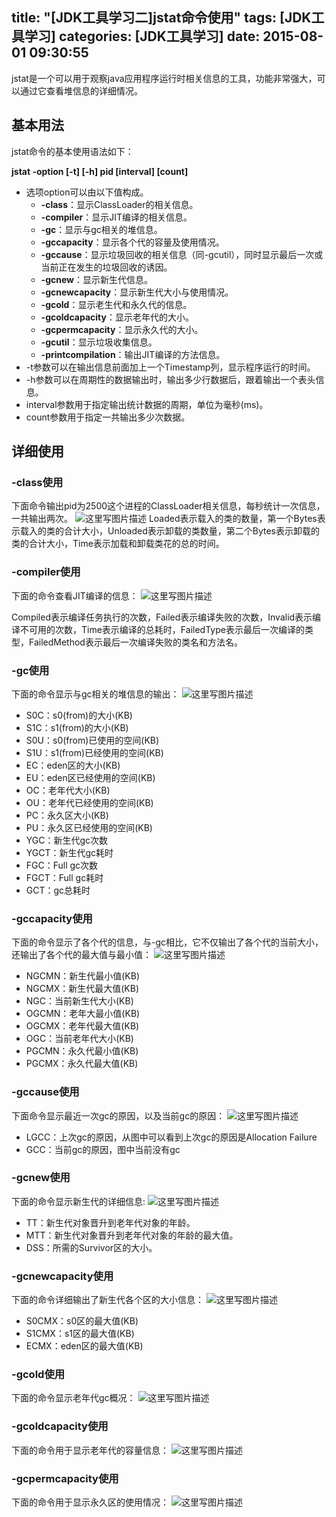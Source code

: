 title: "[JDK工具学习二]jstat命令使用"
tags: [JDK工具学习]
categories: [JDK工具学习]
date: 2015-08-01 09:30:55
---
jstat是一个可以用于观察java应用程序运行时相关信息的工具，功能非常强大，可以通过它查看堆信息的详细情况。 

## 基本用法
jstat命令的基本使用语法如下：
<!--more-->
**jstat -option [-t] [-h] pid [interval] [count]**

 * 选项option可以由以下值构成。
     * **-class**：显示ClassLoader的相关信息。
     * **-compiler**：显示JIT编译的相关信息。
     * **-gc**：显示与gc相关的堆信息。
     * **-gccapacity**：显示各个代的容量及使用情况。
     *  **-gccause**：显示垃圾回收的相关信息（同-gcutil），同时显示最后一次或当前正在发生的垃圾回收的诱因。
     *  **-gcnew**：显示新生代信息。
     *  **-gcnewcapacity**：显示新生代大小与使用情况。
     *  **-gcold**：显示老生代和永久代的信息。
     *  **-gcoldcapacity**：显示老年代的大小。
     *  **-gcpermcapacity**：显示永久代的大小。
     *  **-gcutil**：显示垃圾收集信息。
     *  **-printcompilation**：输出JIT编译的方法信息。  
 * -t参数可以在输出信息前面加上一个Timestamp列，显示程序运行的时间。
 * -h参数可以在周期性的数据输出时，输出多少行数据后，跟着输出一个表头信息。
 * interval参数用于指定输出统计数据的周期，单位为毫秒(ms)。
 * count参数用于指定一共输出多少次数据。

## 详细使用
### -class使用
下面命令输出pid为2500这个进程的ClassLoader相关信息，每秒统计一次信息，一共输出两次。
![这里写图片描述](http://img.blog.csdn.net/20150602003709009)
Loaded表示载入的类的数量，第一个Bytes表示载入的类的合计大小，Unloaded表示卸载的类数量，第二个Bytes表示卸载的类的合计大小，Time表示加载和卸载类花的总的时间。

### -compiler使用
下面的命令查看JIT编译的信息：
![这里写图片描述](http://img.blog.csdn.net/20150602004116925)

Compiled表示编译任务执行的次数，Failed表示编译失败的次数，Invalid表示编译不可用的次数，Time表示编译的总耗时，FailedType表示最后一次编译的类型，FailedMethod表示最后一次编译失败的类名和方法名。

### -gc使用
下面的命令显示与gc相关的堆信息的输出：
![这里写图片描述](http://img.blog.csdn.net/20150602004613119)

* S0C：s0(from)的大小(KB)
* S1C：s1(from)的大小(KB)
* S0U：s0(from)已使用的空间(KB)
* S1U：s1(from)已经使用的空间(KB)
* EC：eden区的大小(KB)
* EU：eden区已经使用的空间(KB)
* OC：老年代大小(KB)
* OU：老年代已经使用的空间(KB)
* PC：永久区大小(KB)
* PU：永久区已经使用的空间(KB)
* YGC：新生代gc次数
* YGCT：新生代gc耗时
* FGC：Full gc次数
* FGCT：Full gc耗时
* GCT：gc总耗时

### -gccapacity使用
下面的命令显示了各个代的信息，与-gc相比，它不仅输出了各个代的当前大小，还输出了各个代的最大值与最小值：
![这里写图片描述](http://img.blog.csdn.net/20150602005310719)
* NGCMN：新生代最小值(KB)
* NGCMX：新生代最大值(KB)
* NGC：当前新生代大小(KB)
* OGCMN：老年大最小值(KB)
* OGCMX：老年代最大值(KB)
* OGC：当前老年代大小(KB)
* PGCMN：永久代最小值(KB)
* PGCMX：永久代最大值(KB)

### -gccause使用
下面命令显示最近一次gc的原因，以及当前gc的原因：
![这里写图片描述](http://img.blog.csdn.net/20150602005843699)

* LGCC：上次gc的原因，从图中可以看到上次gc的原因是Allocation Failure
* GCC：当前gc的原因，图中当前没有gc

### -gcnew使用
下面的命令显示新生代的详细信息:
![这里写图片描述](http://img.blog.csdn.net/20150602005922047)
* TT：新生代对象晋升到老年代对象的年龄。
* MTT：新生代对象晋升到老年代对象的年龄的最大值。
* DSS：所需的Survivor区的大小。

### -gcnewcapacity使用
下面的命令详细输出了新生代各个区的大小信息：
![这里写图片描述](http://img.blog.csdn.net/20150602010141932)
* S0CMX：s0区的最大值(KB)
* S1CMX：s1区的最大值(KB)
* ECMX：eden区的最大值(KB)

### -gcold使用
下面的命令显示老年代gc概况：
![这里写图片描述](http://img.blog.csdn.net/20150602010345984)

### -gcoldcapacity使用
下面的命令用于显示老年代的容量信息：
![这里写图片描述](http://img.blog.csdn.net/20150602010443688)

### -gcpermcapacity使用
下面的命令用于显示永久区的使用情况：
![这里写图片描述](http://img.blog.csdn.net/20150602010716581)
